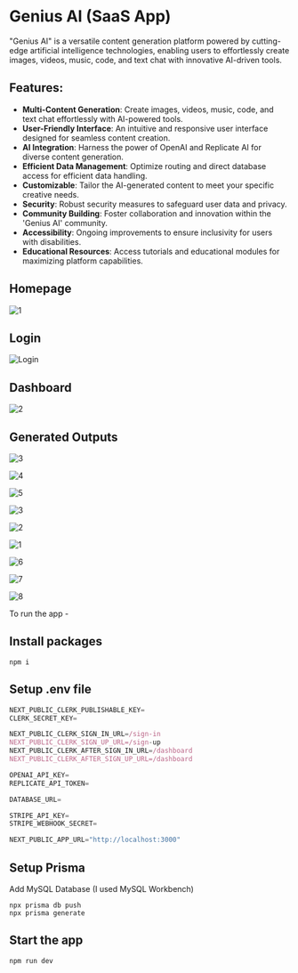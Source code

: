 # Genius AI (SaaS App)
"Genius AI" is a versatile content generation platform powered by cutting-edge artificial intelligence technologies, enabling users to effortlessly create images, videos, music, code, and text chat with innovative AI-driven tools.

## Features:
- **Multi-Content Generation**: Create images, videos, music, code, and text chat effortlessly with AI-powered tools.
- **User-Friendly Interface**: An intuitive and responsive user interface designed for seamless content creation.
- **AI Integration**: Harness the power of OpenAI and Replicate AI for diverse content generation.
- **Efficient Data Management**: Optimize routing and direct database access for efficient data handling.
- **Customizable**: Tailor the AI-generated content to meet your specific creative needs.
- **Security**: Robust security measures to safeguard user data and privacy.
- **Community Building**: Foster collaboration and innovation within the 'Genius AI' community.
- **Accessibility**: Ongoing improvements to ensure inclusivity for users with disabilities.
- **Educational Resources**: Access tutorials and educational modules for maximizing platform capabilities.

## Homepage
![1](https://github.com/prabhjotschugh/Genius-AI-SaaS/assets/64200536/f54a0298-dfe1-4cb5-bbd7-c67e2cb5487b)

## Login 
![Login](https://github.com/prabhjotschugh/Genius-AI-SaaS/assets/64200536/6ebdc6e2-0d86-4475-a052-2afd8dbca850)

## Dashboard
![2](https://github.com/prabhjotschugh/Genius-AI-SaaS/assets/64200536/37c084a7-328b-4eba-a045-a8f4e4471d60)


## Generated Outputs
![3](https://github.com/prabhjotschugh/Genius-AI-SaaS/assets/64200536/de12efe2-8c9f-4869-9d7e-ba2e0694ccdc)

![4](https://github.com/prabhjotschugh/Genius-AI-SaaS/assets/64200536/fc0a0aa5-9668-43a4-a95a-2939ca426a4f)

![5](https://github.com/prabhjotschugh/Genius-AI-SaaS/assets/64200536/5cd91155-d7d4-4bd4-a02f-efae676ad1ae)

![3](https://github.com/prabhjotschugh/Genius-AI-SaaS/assets/64200536/cfdd2147-0b20-4c28-aca5-a20adea4b1f8)

![2](https://github.com/prabhjotschugh/Genius-AI-SaaS/assets/64200536/b1a78db5-1c6a-478f-ba94-168376021b23)

![1](https://github.com/prabhjotschugh/Genius-AI-SaaS/assets/64200536/80720691-d1c2-4d74-bf9e-d4346d7e9580)


![6](https://github.com/prabhjotschugh/Genius-AI-SaaS/assets/64200536/1b226a4b-48da-46e1-8016-8320eb3df1e9)

![7](https://github.com/prabhjotschugh/Genius-AI-SaaS/assets/64200536/762618f3-9107-480e-85bd-406baed3b8e0)

![8](https://github.com/prabhjotschugh/Genius-AI-SaaS/assets/64200536/c3f52408-819b-4e44-a100-a32b64ca4267)


To run the app - 
## Install packages

```shell
npm i
```

## Setup .env file

```js
NEXT_PUBLIC_CLERK_PUBLISHABLE_KEY=
CLERK_SECRET_KEY=

NEXT_PUBLIC_CLERK_SIGN_IN_URL=/sign-in
NEXT_PUBLIC_CLERK_SIGN_UP_URL=/sign-up
NEXT_PUBLIC_CLERK_AFTER_SIGN_IN_URL=/dashboard
NEXT_PUBLIC_CLERK_AFTER_SIGN_UP_URL=/dashboard

OPENAI_API_KEY=
REPLICATE_API_TOKEN=

DATABASE_URL=

STRIPE_API_KEY=
STRIPE_WEBHOOK_SECRET=

NEXT_PUBLIC_APP_URL="http://localhost:3000"
```

## Setup Prisma

Add MySQL Database (I used MySQL Workbench)

```shell
npx prisma db push
npx prisma generate

```

## Start the app

```shell
npm run dev
```
